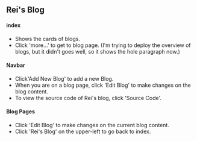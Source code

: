 ## Rei's Blog

#### index
 * Shows the cards of blogs.
 * Click 'more...' to get to blog page.
 (I'm trying to deploy the overview of blogs, but it didn't goes well, so it shows the hole paragraph now.)

#### Navbar
 * Click'Add New Blog' to add a new Blog.
 * When you are on a blog page, click 'Edit Blog' to make changes on the blog content.
 * To view the source code of Rei's blog, click 'Source Code'.

#### Blog Pages
 * Click 'Edit Blog' to make changes on the current blog content.
 * Click 'Rei's Blog' on the upper-left to go back to index.
